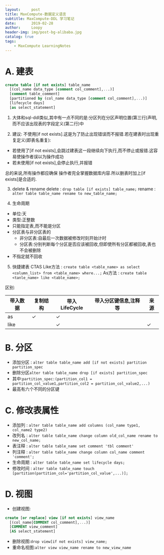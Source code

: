 ```yaml
---
layout:     post
title: MaxCompute-数据定义语言
subtitle: MaxCompute-DDL 学习笔记
date:       2019-02-28
author:     Loopy
header-img: img/post-bg-alibaba.jpg
catalog: true
tags:
    - MaxCompute LearningNotes
---
```


# A. 建表

``` sql
create table [if not exists] table_name
  [(col_name data_type [comment col_comment],...)]
  [comment table_comment]
  [partitioned by (col_name data_type [comment col_comment],...)]
  [lifecycle days]
  [as select_statement]
```

1. 大体和sql-ddl类似,其中有一点不同的是:分区列在分区声明位置(第三行)声明,而不应该出现表的字段定义(第二行)中

2. 建议: 不使用[if not exists].这是为了防止出现错误而不报错.若在建表时出现重复定义(即表名重复):
 - 若使用了[if not exists],会跳过建表这一段继续向下执行,而不停止或报错.这容易使操作者误以为操作成功
 - 若未使用[if not exists],会停止执行,并报错

 总的来说,所有操作都应确保 操作者完全掌握数据库内容.所以删表时加上[if exists]是合适的.

3. delete & rename
delete : ```drop table [if exists] table_name;```
rename : ```alter table table_name rename to new_table_name;```

4. 生命周期
 - 单位:天
 - 类型:正整数
 - 只能指定表,而不能是分区
 - 分区表与非分区表的
    - 非分区表:自最后一次数据被修改时刻开始计时
    - 分区表:分别判断每个分区是否应该被回收,但即使所有分区都被回收,表也不会被删除
 - 不指定就不回收

5. 快捷建表 CTAS
  Like方法 : ```create table <table_name> as select <column_list> from <table_name> where...;```
  As方法 :  ```create table <tanle_name> like <table_name>;```  

  区别:


   | 带入数据  | 复制结构 | 带入LifeCycle |带入分区键信息,注释等|来源
  --- | --- | --- | --- |---|
  as  |✓|✓|||可以依赖多张表
  like||✓||✓|只能复制单张表的结构

# B. 分区
 - 添加分区 : ```alter table table_name add [if not exists] partition partition_spec```
 - 删除分区```alter table table_name drop [if exists] partition_spec```
 - 其中:```partition_spec:(partition_col1 = partition_col_value1,partition_col2 = partition_col_value2,...)```
 - 最高有六个不同的分区键

# C. 修改表属性
 - 添加列 : ```alter table table_name add columns (col_name type1, col_name2 type2)```
 - 改列名 : ```alter table table_name change column old_col_name rename to new_col_name;```
 - 表注释 : ```alter table table_name set comment 'tbl comment'```
 - 列注释 : ```alter table table_name change column col_name comment 'comment';```
 - 生命周期 : ```alter table table_name set lifecycle days;```
 - 修改时间 : ```alter table table_name touch [partition(partition_col='partition_col_value',...)];```

# D. 视图
  - 创建视图:
  ```sql
  create [or replace] view [if not exists] view_name
    [(col_name[COMMENT col_comment],...)]
    [COMMENT view_comment]
    [AS select_statement]
  ```
  - 删除视图:```drop view[if not exists] view_name;```
  - 重命名视图:```alter view view_name rename to new_view_name```
